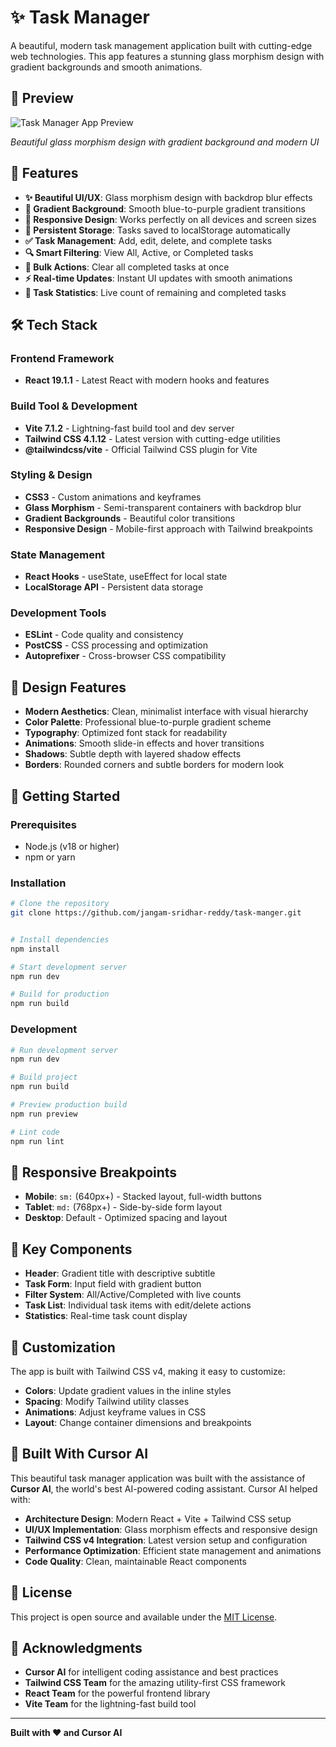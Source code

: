 # ✨ Task Manager

A beautiful, modern task management application built with cutting-edge web technologies. This app features a stunning glass morphism design with gradient backgrounds and smooth animations.

## 📸 Preview

![Task Manager App Preview](./screenshot.png)

_Beautiful glass morphism design with gradient background and modern UI_

## 🚀 Features

- **✨ Beautiful UI/UX**: Glass morphism design with backdrop blur effects
- **🎨 Gradient Background**: Smooth blue-to-purple gradient transitions
- **📱 Responsive Design**: Works perfectly on all devices and screen sizes
- **💾 Persistent Storage**: Tasks saved to localStorage automatically
- **✅ Task Management**: Add, edit, delete, and complete tasks
- **🔍 Smart Filtering**: View All, Active, or Completed tasks
- **🧹 Bulk Actions**: Clear all completed tasks at once
- **⚡ Real-time Updates**: Instant UI updates with smooth animations
- **🎯 Task Statistics**: Live count of remaining and completed tasks

## 🛠️ Tech Stack

### **Frontend Framework**

- **React 19.1.1** - Latest React with modern hooks and features

### **Build Tool & Development**

- **Vite 7.1.2** - Lightning-fast build tool and dev server
- **Tailwind CSS 4.1.12** - Latest version with cutting-edge utilities
- **@tailwindcss/vite** - Official Tailwind CSS plugin for Vite

### **Styling & Design**

- **CSS3** - Custom animations and keyframes
- **Glass Morphism** - Semi-transparent containers with backdrop blur
- **Gradient Backgrounds** - Beautiful color transitions
- **Responsive Design** - Mobile-first approach with Tailwind breakpoints

### **State Management**

- **React Hooks** - useState, useEffect for local state
- **LocalStorage API** - Persistent data storage

### **Development Tools**

- **ESLint** - Code quality and consistency
- **PostCSS** - CSS processing and optimization
- **Autoprefixer** - Cross-browser CSS compatibility

## 🎨 Design Features

- **Modern Aesthetics**: Clean, minimalist interface with visual hierarchy
- **Color Palette**: Professional blue-to-purple gradient scheme
- **Typography**: Optimized font stack for readability
- **Animations**: Smooth slide-in effects and hover transitions
- **Shadows**: Subtle depth with layered shadow effects
- **Borders**: Rounded corners and subtle borders for modern look

## 🚀 Getting Started

### Prerequisites

- Node.js (v18 or higher)
- npm or yarn

### Installation

```bash
# Clone the repository
git clone https://github.com/jangam-sridhar-reddy/task-manger.git


# Install dependencies
npm install

# Start development server
npm run dev

# Build for production
npm run build
```

### Development

```bash
# Run development server
npm run dev

# Build project
npm run build

# Preview production build
npm run preview

# Lint code
npm run lint
```

## 📱 Responsive Breakpoints

- **Mobile**: `sm:` (640px+) - Stacked layout, full-width buttons
- **Tablet**: `md:` (768px+) - Side-by-side form layout
- **Desktop**: Default - Optimized spacing and layout

## 🎯 Key Components

- **Header**: Gradient title with descriptive subtitle
- **Task Form**: Input field with gradient button
- **Filter System**: All/Active/Completed with live counts
- **Task List**: Individual task items with edit/delete actions
- **Statistics**: Real-time task count display

## 🔧 Customization

The app is built with Tailwind CSS v4, making it easy to customize:

- **Colors**: Update gradient values in the inline styles
- **Spacing**: Modify Tailwind utility classes
- **Animations**: Adjust keyframe values in CSS
- **Layout**: Change container dimensions and breakpoints

## 🤝 Built With Cursor AI

This beautiful task manager application was built with the assistance of **Cursor AI**, the world's best AI-powered coding assistant. Cursor AI helped with:

- **Architecture Design**: Modern React + Vite + Tailwind CSS setup
- **UI/UX Implementation**: Glass morphism effects and responsive design
- **Tailwind CSS v4 Integration**: Latest version setup and configuration
- **Performance Optimization**: Efficient state management and animations
- **Code Quality**: Clean, maintainable React components

## 📄 License

This project is open source and available under the [MIT License](LICENSE).

## 🙏 Acknowledgments

- **Cursor AI** for intelligent coding assistance and best practices
- **Tailwind CSS Team** for the amazing utility-first CSS framework
- **React Team** for the powerful frontend library
- **Vite Team** for the lightning-fast build tool

---

**Built with ❤️ and Cursor AI**
